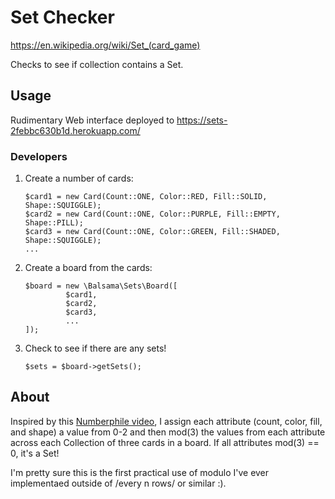 #  Set Checker
https://en.wikipedia.org/wiki/Set_(card_game)

Checks to see if collection contains a Set.

## Usage
Rudimentary Web interface deployed to https://sets-2febbc630b1d.herokuapp.com/

### Developers
1. Create a number of cards:
   ```injectablephp
   $card1 = new Card(Count::ONE, Color::RED, Fill::SOLID, Shape::SQUIGGLE);
   $card2 = new Card(Count::ONE, Color::PURPLE, Fill::EMPTY, Shape::PILL);
   $card3 = new Card(Count::ONE, Color::GREEN, Fill::SHADED, Shape::SQUIGGLE);
   ...
   ```
2. Create a board from the cards:
   ```injectablephp
   $board = new \Balsama\Sets\Board([
            $card1,
            $card2,
            $card3,
            ...
   ]);
   ```
3. Check to see if there are any sets!
   ```injectablephp
   $sets = $board->getSets();
   ```
   
## About
Inspired by this [Numberphile video](https://www.youtube.com/watch?v=EkFX9jUJPKk), I assign each attribute (count,
color, fill, and shape) a value from 0-2 and then mod(3) the values from each attribute across each Collection of three
cards in a board. If all attributes mod(3) == 0, it's a Set!

I'm pretty sure this is the first practical use of modulo I've ever implementaed outside of /every n rows/ or similar
:).